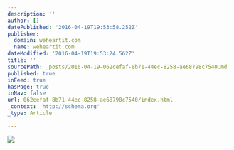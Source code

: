 ```yaml
---
description: ''
author: []
datePublished: '2016-04-19T19:53:58.252Z'
publisher:
  domain: weheartit.com
  name: weheartit.com
dateModified: '2016-04-19T19:53:24.562Z'
title: ''
sourcePath: _posts/2016-04-19-062cefaf-8b71-44ec-8258-ae68798c7540.md
published: true
inFeed: true
hasPage: true
inNav: false
url: 062cefaf-8b71-44ec-8258-ae68798c7540/index.html
_context: 'http://schema.org'
_type: Article

---
```

![](http://data.whicdn.com/images/9151075/large.jpg)